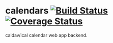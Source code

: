 calendars [![Build Status](https://travis-ci.org/gaye/calendars.png?branch=master)](https://travis-ci.org/gaye/calendars) [![Coverage Status](https://img.shields.io/coveralls/gaye/calendars.svg)](https://coveralls.io/r/gaye/calendars)
=========

caldav/ical calendar web app backend.
